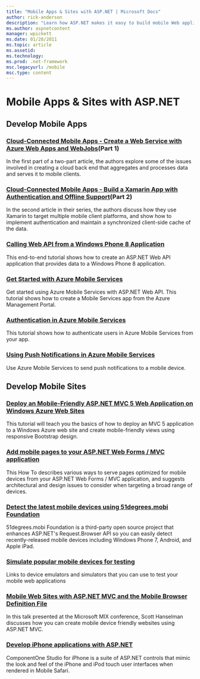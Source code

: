 ```yaml
---
title: "Mobile Apps & Sites with ASP.NET | Microsoft Docs"
author: rick-anderson
description: "Learn how ASP.NET makes it easy to build mobile Web applications"
ms.author: aspnetcontent
manager: wpickett
ms.date: 01/28/2011
ms.topic: article
ms.assetid: 
ms.technology: 
ms.prod: .net-framework
msc.legacyurl: /mobile
msc.type: content
---
```

Mobile Apps & Sites with ASP.NET
====================
## Develop Mobile Apps


### [Cloud-Connected Mobile Apps - Create a Web Service with Azure Web Apps and WebJobs](https://msdn.microsoft.com/magazine/mt185572)(Part 1)

In the first part of a two-part article, the authors explore some of the issues involved in creating a cloud back end that aggregates and processes data and serves it to mobile clients.


### [Cloud-Connected Mobile Apps - Build a Xamarin App with Authentication and Offline Support](https://msdn.microsoft.com/magazine/mt422581.aspx)(Part 2)

In the second article in their series, the authors discuss how they use Xamarin to target multiple mobile client platforms, and show how to implement authentication and maintain a synchronized client-side cache of the data.


### [Calling Web API from a Windows Phone 8 Application](../web-api/overview/mobile-clients/calling-web-api-from-a-windows-phone-8-application.md)

This end-to-end tutorial shows how to create an ASP.NET Web API application that provides data to a Windows Phone 8 application.


### [Get Started with Azure Mobile Services](https://azure.microsoft.com/en-us/documentation/articles/mobile-services-dotnet-backend-windows-store-dotnet-get-started?WT.mc_id=zumo_aspnet)

Get started using Azure Mobile Services with ASP.NET Web API. This tutorial shows how to create a Mobile Services app from the Azure Management Portal.


### [Authentication in Azure Mobile Services](https://azure.microsoft.com/en-us/documentation/articles/mobile-services-dotnet-backend-windows-store-dotnet-get-started-users/?WT.mc_id=zumo_aspnet)

This tutorial shows how to authenticate users in Azure Mobile Services from your app.


### [Using Push Notifications in Azure Mobile Services](https://azure.microsoft.com/en-us/documentation/articles/mobile-services-dotnet-backend-windows-store-dotnet-get-started-push/?WT.mc_id=zumo_aspnet)

Use Azure Mobile Services to send push notifications to a mobile device.


## Develop Mobile Sites


### [Deploy an Mobile-Friendly ASP.NET MVC 5 Web Application on Windows Azure Web Sites](https://www.windowsazure.com/en-us/documentation/articles/web-sites-dotnet-deploy-aspnet-mvc-mobile-app/)

This tutorial will teach you the basics of how to deploy an MVC 5 application to a Windows Azure web site and create mobile-friendly views using responsive Bootstrap design.


### [Add mobile pages to your ASP.NET Web Forms / MVC application](../whitepapers/add-mobile-pages-to-your-aspnet-web-forms-mvc-application.md)

This How To describes various ways to serve pages optimized for mobile devices from your ASP.NET Web Forms / MVC application, and suggests architectural and design issues to consider when targeting a broad range of devices.


### [Detect the latest mobile devices using 51degrees.mobi Foundation](http://51degrees.codeplex.com/)

51degrees.mobi Foundation is a third-party open source project that enhances ASP.NET's Request.Browser API so you can easily detect recently-released mobile devices including Windows Phone 7, Android, and Apple iPad.


### [Simulate popular mobile devices for testing](device-simulators.md)

Links to device emulators and simulators that you can use to test your mobile web applications


### [Mobile Web Sites with ASP.NET MVC and the Mobile Browser Definition File](http://www.hanselman.com/blog/MixMobileWebSitesWithASPNETMVCAndTheMobileBrowserDefinitionFile.aspx)

In this talk presented at the Microsoft MIX conference, Scott Hanselman discusses how you can create mobile device friendly websites using ASP.NET MVC.


### [Develop iPhone applications with ASP.NET](http://labs.componentone.com/iPhone/)

ComponentOne Studio for iPhone is a suite of ASP.NET controls that mimic the look and feel of the iPhone and iPod touch user interfaces when rendered in Mobile Safari.